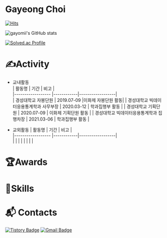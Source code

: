 # Gayeong Choi
[![Hits](https://hits.seeyoufarm.com/api/count/incr/badge.svg?url=https%3A%2F%2Fgithub.com%2Fgayomiiiii&count_bg=%23FEFFC3&title_bg=%23FFC6C6&icon=&icon_color=%23F0F0F0&title=hits&edge_flat=false)](https://hits.seeyoufarm.com)


![gayomii's GitHub stats](https://github-readme-stats.vercel.app/api?username=gayomiiiii&show_icons=true&theme=radical)

[![Solved.ac Profile](http://mazassumnida.wtf/api/v2/generate_badge?boj=yh460700)](https://solved.ac/yh460700/)

# ✍️Activity

- 교내활동                                                                 
| 활동명             | 기간        | 비고             |                       
|------------------ |------------|------------------|                      
| 경성대학교 자봉단원 | 2019.07-09 |이화제 자봉단원 활동|
| 경성대학교 빅데이터응용통계학과 사무부장 |  2020.03-12 | 학과집행부 활동 |
| 경성대학교 기획단원 |  2020.07-09 | 이화제 기획단원 활동 |
| 경성대학교 빅데이터응용통계학과 집행차장 |  2021.03-06 | 학과집행부 활동 |


- 교외활동
| 활동명            | 기간    | 비고         |                       
|------------------ |------------|------------------|                      
|                   |            |                  |
|                   |            |                  |

# 🏆Awards

# 💪Skills

# :mailbox_with_mail: Contacts
[![Tistory Badge](http://img.shields.io/badge/Tistory-000000.svg?&style=flat-square&logo=Tistory&link=https://gayomii.tistory.com/)](https://gayomii.tistory.com/)
[![Gmail Badge](https://img.shields.io/badge/Gmail-d14836?style=flat-square&logo=Gmail&logoColor=white&link=mailto:yh460700@gmail.com)](yh460700@gmail.com)
